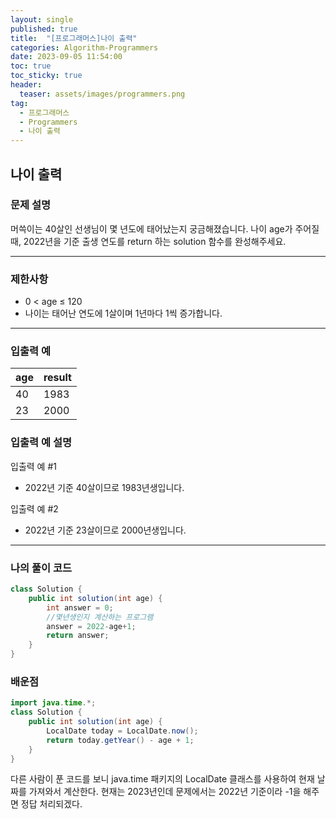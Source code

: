 ```yaml
---
layout: single
published: true
title:  "[프로그래머스]나이 출력"
categories: Algorithm-Programmers
date: 2023-09-05 11:54:00
toc: true
toc_sticky: true
header:
  teaser: assets/images/programmers.png
tag:   
  - 프로그래머스
  - Programmers
  - 나이 출력
---
```


## 나이 출력

### 문제 설명
머쓱이는 40살인 선생님이 몇 년도에 태어났는지 궁금해졌습니다. 나이 age가 주어질 때, 2022년을 기준 출생 연도를 return 하는 solution 함수를 완성해주세요.



----------------

### 제한사항

* 0 < age ≤ 120
* 나이는 태어난 연도에 1살이며 1년마다 1씩 증가합니다.


----------------

### 입출력 예

|age   |result|
|---|---|
|40   |   	1983|
|23	|2000|


### 입출력 예 설명

입출력 예 #1
* 2022년 기준 40살이므로 1983년생입니다.
  
입출력 예 #2
* 2022년 기준 23살이므로 2000년생입니다.




----------------

### 나의 풀이 코드

```java
class Solution {
    public int solution(int age) {
        int answer = 0;
        //몇년생인지 계산하는 프로그램
        answer = 2022-age+1;
        return answer;
    }
}
```
<p>

</p>



### 배운점

```java
import java.time.*;
class Solution {
    public int solution(int age) {
        LocalDate today = LocalDate.now();
        return today.getYear() - age + 1;
    }
}

```
<p>
다른 사람이 푼 코드를 보니 java.time 패키지의 LocalDate 클래스를 사용하여 현재 날짜를 가져와서 계산한다. 현재는 2023년인데 문제에서는 2022년 기준이라 -1을 해주면 정답 처리되겠다. 
</p>

<p>

</p>


